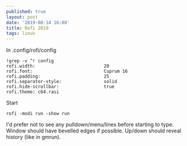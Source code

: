 ```yaml
---
published: true
layout: post
date: '2019-08-14 16:00'
title: Rofi 2019
tags: linux
---
```


In .config/rofi/config

    !grep -v ^! config 
    rofi.width:                          20
    rofi.font:                           Cuprum 16
    rofi.padding:                        25
    rofi.separator-style:                solid
    rofi.hide-scrollbar:                 true
    rofi.theme: c64.rasi

Start

    rofi -modi run -show run
    
I'd prefer not to see any pulldown/menu/lines before starting to type. Window should have bevelled edges if possible. Up/down should reveal history (like in gmrun).
